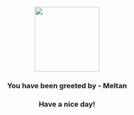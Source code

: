 <p align="center">
    <img src="https://raw.githubusercontent.com/PokeAPI/sprites/master/sprites/pokemon/808.png" width="150" height="150">
</p>
<h3 align="center">You have been greeted by - <b>Meltan</b></h3>
<h3 align="center">Have a nice day!</h3>
